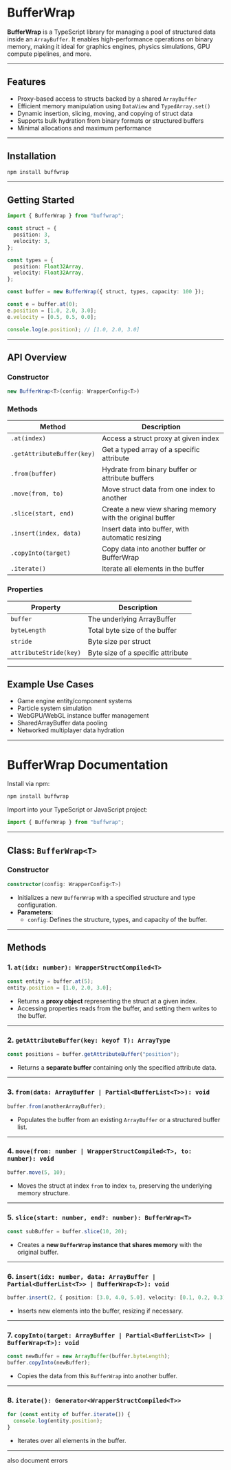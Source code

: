 # BufferWrap

**BufferWrap** is a TypeScript library for managing a pool of structured data inside an `ArrayBuffer`. It enables high-performance operations on binary memory, making it ideal for graphics engines, physics simulations, GPU compute pipelines, and more.

---

## Features

- Proxy-based access to structs backed by a shared `ArrayBuffer`
- Efficient memory manipulation using `DataView` and `TypedArray.set()`
- Dynamic insertion, slicing, moving, and copying of struct data
- Supports bulk hydration from binary formats or structured buffers
- Minimal allocations and maximum performance

---

## Installation

```bash
npm install buffwrap
```

---

## Getting Started

```ts
import { BufferWrap } from "buffwrap";

const struct = {
  position: 3,
  velocity: 3,
};

const types = {
  position: Float32Array,
  velocity: Float32Array,
};

const buffer = new BufferWrap({ struct, types, capacity: 100 });

const e = buffer.at(0);
e.position = [1.0, 2.0, 3.0];
e.velocity = [0.5, 0.5, 0.0];

console.log(e.position); // [1.0, 2.0, 3.0]
```

---

## API Overview

### Constructor

```ts
new BufferWrap<T>(config: WrapperConfig<T>)
```

### Methods

| Method                     | Description                                               |
| -------------------------- | --------------------------------------------------------- |
| `.at(index)`               | Access a struct proxy at given index                      |
| `.getAttributeBuffer(key)` | Get a typed array of a specific attribute                 |
| `.from(buffer)`            | Hydrate from binary buffer or attribute buffers           |
| `.move(from, to)`          | Move struct data from one index to another                |
| `.slice(start, end)`       | Create a new view sharing memory with the original buffer |
| `.insert(index, data)`     | Insert data into buffer, with automatic resizing          |
| `.copyInto(target)`        | Copy data into another buffer or BufferWrap               |
| `.iterate()`               | Iterate all elements in the buffer                        |

### Properties

| Property               | Description                       |
| ---------------------- | --------------------------------- |
| `buffer`               | The underlying ArrayBuffer        |
| `byteLength`           | Total byte size of the buffer     |
| `stride`               | Byte size per struct              |
| `attributeStride(key)` | Byte size of a specific attribute |

---

## Example Use Cases

- Game engine entity/component systems
- Particle system simulation
- WebGPU/WebGL instance buffer management
- SharedArrayBuffer data pooling
- Networked multiplayer data hydration

---

# **BufferWrap Documentation**

Install via npm:

```sh
npm install buffwrap
```

Import into your TypeScript or JavaScript project:

```ts
import { BufferWrap } from "buffwrap";
```

---

## **Class: `BufferWrap<T>`**

### **Constructor**

```ts
constructor(config: WrapperConfig<T>)
```

- Initializes a new `BufferWrap` with a specified structure and type configuration.
- **Parameters**:
  - `config`: Defines the structure, types, and capacity of the buffer.

---

## **Methods**

### **1. `at(idx: number): WrapperStructCompiled<T>`**

```ts
const entity = buffer.at(5);
entity.position = [1.0, 2.0, 3.0];
```

- Returns a **proxy object** representing the struct at a given index.
- Accessing properties reads from the buffer, and setting them writes to the buffer.

---

### **2. `getAttributeBuffer(key: keyof T): ArrayType`**

```ts
const positions = buffer.getAttributeBuffer("position");
```

- Returns a **separate buffer** containing only the specified attribute data.

---

### **3. `from(data: ArrayBuffer | Partial<BufferList<T>>): void`**

```ts
buffer.from(anotherArrayBuffer);
```

- Populates the buffer from an existing `ArrayBuffer` or a structured buffer list.

---

### **4. `move(from: number | WrapperStructCompiled<T>, to: number): void`**

```ts
buffer.move(5, 10);
```

- Moves the struct at index `from` to index `to`, preserving the underlying memory structure.

---

### **5. `slice(start: number, end?: number): BufferWrap<T>`**

```ts
const subBuffer = buffer.slice(10, 20);
```

- Creates a **new `BufferWrap` instance that shares memory** with the original buffer.

---

### **6. `insert(idx: number, data: ArrayBuffer | Partial<BufferList<T>> | BufferWrap<T>): void`**

```ts
buffer.insert(2, { position: [3.0, 4.0, 5.0], velocity: [0.1, 0.2, 0.3] });
```

- Inserts new elements into the buffer, resizing if necessary.

---

### **7. `copyInto(target: ArrayBuffer | Partial<BufferList<T>> | BufferWrap<T>): void`**

```ts
const newBuffer = new ArrayBuffer(buffer.byteLength);
buffer.copyInto(newBuffer);
```

- Copies the data from this `BufferWrap` into another buffer.

---

### **8. `iterate(): Generator<WrapperStructCompiled<T>>`**

```ts
for (const entity of buffer.iterate()) {
  console.log(entity.position);
}
```

- Iterates over all elements in the buffer.

---

also document errors
